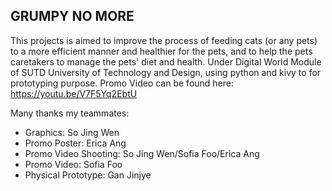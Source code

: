 GRUMPY NO MORE
----------------------------------------------------
This projects is aimed to improve the process of feeding cats (or any pets) to a more efficient manner and healthier for the pets, and to help the pets caretakers to manage the pets' diet and health.
Under Digital World Module of SUTD University of Technology and Design, using python and kivy to for prototyping purpose.
Promo Video can be found here: https://youtu.be/V7F5Yq2EbtU

Many thanks my teammates:
- Graphics: So Jing Wen
- Promo Poster: Erica Ang
- Promo Video Shooting: So Jing Wen/Sofia Foo/Erica Ang
- Promo Video: Sofia Foo
- Physical Prototype: Gan Jinjye